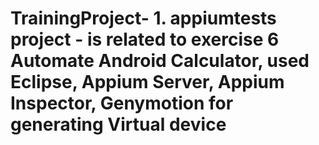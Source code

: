 # TrainingProject- 1. appiumtests project - is related to exercise 6 Automate Android Calculator, used Eclipse, Appium Server, Appium Inspector, Genymotion for generating Virtual device
